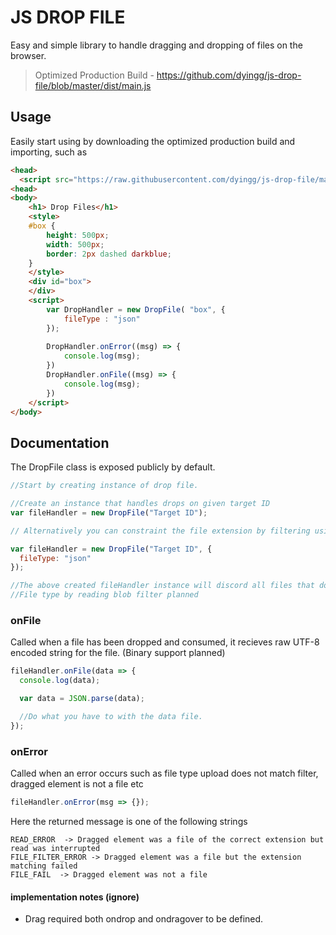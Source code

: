 # JS DROP FILE

Easy and simple library to handle dragging and dropping of files on the browser.


>Optimized Production Build - https://github.com/dyingg/js-drop-file/blob/master/dist/main.js

## Usage

Easily start using by downloading the optimized production build and importing, such as

```html
<head>
  <script src="https://raw.githubusercontent.com/dyingg/js-drop-file/master/dist/main.js"> </script>
<head>
<body>
    <h1> Drop Files</h1>
    <style>
    #box {
        height: 500px;
        width: 500px;
        border: 2px dashed darkblue;
    }
    </style>
    <div id="box">
    </div>
    <script>
        var DropHandler = new DropFile( "box", { 
            fileType : "json"
        });
    
        DropHandler.onError((msg) => {
            console.log(msg);
        })
        DropHandler.onFile((msg) => {
            console.log(msg);
        })
    </script>
</body>
```

## Documentation

The DropFile class is exposed publicly by default.

```js
//Start by creating instance of drop file.

//Create an instance that handles drops on given target ID
var fileHandler = new DropFile("Target ID");

// Alternatively you can constraint the file extension by filtering using

var fileHandler = new DropFile("Target ID", {
  fileType: "json"
});

//The above created fileHandler instance will discord all files that do not have the extension .json
//File type by reading blob filter planned
```

### onFile

Called when a file has been dropped and consumed, it recieves raw UTF-8 encoded string for the file.
(Binary support planned)

```js
fileHandler.onFile(data => {
  console.log(data);

  var data = JSON.parse(data);

  //Do what you have to with the data file.
});
```

### onError

Called when an error occurs such as file type upload does not match filter, dragged element is not a file etc

```js
fileHandler.onError(msg => {});
```

Here the returned message is one of the following strings

    READ_ERROR  -> Dragged element was a file of the correct extension but read was interrupted
    FILE_FILTER_ERROR -> Dragged element was a file but the extension matching failed
    FILE_FAIL  -> Dragged element was not a file

#### implementation notes (ignore)

- Drag required both ondrop and ondragover to be defined.
